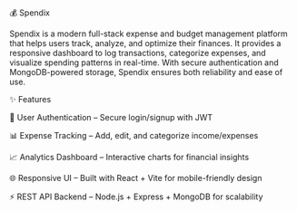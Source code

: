 💰 Spendix

Spendix is a modern full-stack expense and budget management platform that helps users track, analyze, and optimize their finances.
It provides a responsive dashboard to log transactions, categorize expenses, and visualize spending patterns in real-time.
With secure authentication and MongoDB-powered storage, Spendix ensures both reliability and ease of use.

✨ Features

🔐 User Authentication – Secure login/signup with JWT

📊 Expense Tracking – Add, edit, and categorize income/expenses

📈 Analytics Dashboard – Interactive charts for financial insights

🌐 Responsive UI – Built with React + Vite for mobile-friendly design

⚡ REST API Backend – Node.js + Express + MongoDB for scalability
